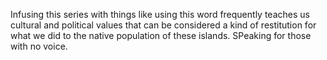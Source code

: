 Infusing this series with things like using this word frequently teaches us cultural and political values that can be considered a kind of restitution for what we did to the native population of these islands. SPeaking for those with no voice.
